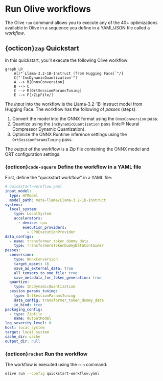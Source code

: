 # Run Olive workflows

The Olive `run` command allows you to execute any of the 40+ optimizations available in Olive in a sequence you define in a YAML/JSON file called a *workflow*.

## {octicon}`zap` Quickstart

In this quickstart, you'll execute the following Olive workflow:

```{mermaid}
graph LR
    A[/"`Llama-3.2-1B-Instruct (from Hugging Face)`"/]
    C["`IncDynamicQuantization`"]
    A --> B[OnnxConversion]
    B --> C
    C --> E[OrtSessionParamsTuning]
    E --> F[/ZipFile/]
```

The *input* into the workflow is the Llama-3.2-1B-Instruct model from Hugging Face. The workflow has the following of *passes* (steps):

1. Convert the model into the ONNX format using the `OnnxConversion` pass.
1. Quantize using the `IncDynamicQuantization` pass (Intel® Neural Compressor Dynamic Quantization).
1. Optimize the ONNX Runtime inference settings using the `OrtSessionParamsTuning` pass.

The *output* of the workflow is a Zip file containing the ONNX model and ORT configuration settings.

### {octicon}`code-square` Define the workflow in a YAML file

First, define the "quickstart workflow" in a YAML file:

```yaml
# quickstart-workflow.yaml
input_model:
  type: HfModel
  model_path: meta-llama/Llama-3.2-1B-Instruct
systems:
  local_system:
    type: LocalSystem
    accelerators:
      - device: cpu
        execution_providers:
          - CPUExecutionProvider
data_configs:
  - name: transformer_token_dummy_data
    type: TransformersTokenDummyDataContainer
passes:
  conversion:
    type: OnnxConversion
    target_opset: 16
    save_as_external_data: true
    all_tensors_to_one_file: true
    save_metadata_for_token_generation: true
  quantize:
    type: IncDynamicQuantization
  session_params_tuning:
    type: OrtSessionParamsTuning
    data_config: transformer_token_dummy_data
    io_bind: true
packaging_config:
  - type: Zipfile
    name: OutputModel
log_severity_level: 0
host: local_system
target: local_system
cache_dir: cache
output_dir: null
```

### {octicon}`rocket` Run the workflow

The workflow is executed using the `run` command:

```bash
olive run --config quickstart-workflow.yaml
```

